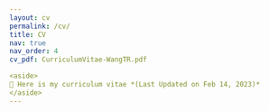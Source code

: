 ```yaml
---
layout: cv
permalink: /cv/
title: CV
nav: true
nav_order: 4
cv_pdf: CurriculumVitae-WangTR.pdf

<aside>
📃 Here is my curriculum vitae *(Last Updated on Feb 14, 2023)*
</aside>
---
```

